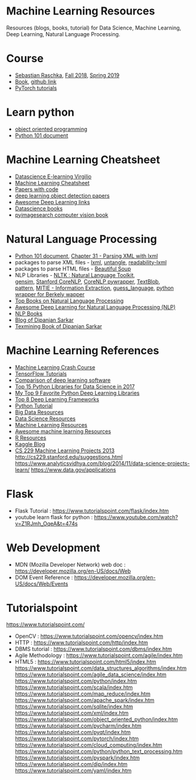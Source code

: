 # Machine Learning Resources
Resources (blogs, books, tutorial) for Data Science, Machine Learning, Deep Learning, Natural Language Processing.

# Course
- [Sebastian Raschka](http://pages.stat.wisc.edu/~sraschka/teaching/),
[Fall 2018](https://github.com/rasbt/stat479-machine-learning-fs18),
[Spring 2019](https://github.com/rasbt/stat479-deep-learning-ss19)
- [Book](https://sebastianraschka.com/books.html),
[github link](https://github.com/rasbt/python-machine-learning-book-2nd-edition)
- [PyTorch tutorials](https://pytorch.org/tutorials/)

# Learn python
- [object oriented programming](https://www.youtube.com/watch?v=qiSCMNBIP2g)
- [Python 101 document](https://python101.pythonlibrary.org/)

# Machine Learning Cheatsheet

- [Datascience E-learning Virgilio](https://github.com/clone95/Virgilio)
- [Machine Learning Cheatsheet](https://ml-cheatsheet.readthedocs.io/en/latest/index.html#)
- [Papers with code](https://github.com/zziz/pwc)
- [deep learning object detection papers](https://github.com/hoya012/deep_learning_object_detection)
- [Awesome Deep Learning links](https://github.com/ChristosChristofidis/awesome-deep-learning)
- [Datascience books](https://github.com/Shivam967/Data_Science_Books)
- [pyimagesearch computer vision book](https://www.pyimagesearch.com/deep-learning-computer-vision-python-book/)

# Natural Language Processing

- [Python 101 document](https://python101.pythonlibrary.org/), 
  [Chapter 31 - Parsing XML with lxml](https://python101.pythonlibrary.org/chapter31_lxml.html)
- packages to parse XML files - [lxml](https://github.com/lxml/lxml),
  [untangle](https://github.com/stchris/untangle),
  [readability-lxml](https://pypi.org/project/readability-lxml/)
 - packages to parse HTML files - [Beautiful Soup](https://www.crummy.com/software/BeautifulSoup/)
 - NLP Libraries - [NLTK : Natural Language Toolkit](https://www.nltk.org/), <br>
   [gensim](https://radimrehurek.com/gensim/),
   [Stanford CoreNLP](https://stanfordnlp.github.io/CoreNLP/),
   [CoreNLP pywrapper](https://github.com/brendano/stanford_corenlp_pywrapper),
   [TextBlob](https://textblob.readthedocs.io/en/dev/), <br>
   [pattern](https://www.clips.uantwerpen.be/pattern),
   [MITIE - Information Extraction](https://github.com/mit-nlp/MITIE),
   [guess_language](https://bitbucket.org/spirit/guess_language/src/default/),
   [python wrapper for Berkely wapper](https://github.com/whrrgarbl/berkeleyinterface)
- [Top Books on Natural Language Processing](https://machinelearningmastery.com/books-on-natural-language-processing/)
- [Awesome Deep Learning for Natural Language Processing (NLP)](https://github.com/brianspiering/awesome-dl4nlp)
- [NLP Books](https://github.com/shivamms/books/tree/master/nlp)
- [Blog of Dipanjan Sarkar](https://towardsdatascience.com/a-practitioners-guide-to-natural-language-processing-part-i-processing-understanding-text-9f4abfd13e72)
- [Texmining Book of Dipanjan Sarkar](https://github.com/dipanjanS/text-analytics-with-python)

# Machine Learning References
- [Machine Learning Crash Course](https://developers.google.com/machine-learning/crash-course/)
- [TensorFlow Tutorials](https://www.tensorflow.org/tutorials/)
- [Comparison of deep learning software](https://en.wikipedia.org/wiki/Comparison_of_deep_learning_software)
- [Top 15 Python Libraries for Data Science in 2017](https://www.datascience.com/blog/top-python-libraries-for-data-science-in-2017)
- [My Top 9 Favorite Python Deep Learning Libraries](https://www.pyimagesearch.com/2016/06/27/my-top-9-favorite-python-deep-learning-libraries/)
- [Top 8 Deep Learning Frameworks](https://dzone.com/articles/8-best-deep-learning-frameworks)
- [Python Tutorial](https://www.python-course.eu/python3_course.php)
- [Big Data Resources](https://github.com/onurakpolat/awesome-bigdata)
- [Data Science Resources](https://github.com/bulutyazilim/awesome-datascience)
- [Machine Learning Resources](https://github.com/josephmisiti/awesome-machine-learning)
- [Awesome machine learning Resources](https://github.com/josephmisiti/awesome-machine-learning/blob/master/books.md)
- [R Resources](https://github.com/qinwf/awesome-R)
- [Kaggle Blog](http://blog.kaggle.com/)
- [CS 229 Machine Learning Projects 2013](http://cs229.stanford.edu/projects2013.html)
http://cs229.stanford.edu/suggestions.html
https://www.analyticsvidhya.com/blog/2014/11/data-science-projects-learn/
https://www.data.gov/applications

# Flask
- Flask Tutorial : https://www.tutorialspoint.com/flask/index.htm
- youtube learn flask for python : https://www.youtube.com/watch?v=Z1RJmh_OqeA&t=474s

# Web Development
- MDN (Mozilla Developer Network) web doc : https://developer.mozilla.org/en-US/docs/Web
- DOM Event Reference : https://developer.mozilla.org/en-US/docs/Web/Events

# Tutorialspoint
https://www.tutorialspoint.com/

- OpenCV : https://www.tutorialspoint.com/opencv/index.htm
- HTTP : https://www.tutorialspoint.com/http/index.htm
- DBMS tutorial : https://www.tutorialspoint.com/dbms/index.htm
- Agile Methodology : https://www.tutorialspoint.com/agile/index.htm
- HTML5 : https://www.tutorialspoint.com/html5/index.htm
https://www.tutorialspoint.com/data_structures_algorithms/index.htm
https://www.tutorialspoint.com/agile_data_science/index.htm
https://www.tutorialspoint.com/python/index.htm
https://www.tutorialspoint.com/scala/index.htm
https://www.tutorialspoint.com/map_reduce/index.htm
https://www.tutorialspoint.com/apache_spark/index.htm
https://www.tutorialspoint.com/sqlite/index.htm
https://www.tutorialspoint.com/xml/index.htm
https://www.tutorialspoint.com/object_oriented_python/index.htm
https://www.tutorialspoint.com/pycharm/index.htm
https://www.tutorialspoint.com/pyqt/index.htm
https://www.tutorialspoint.com/pytorch/index.htm
https://www.tutorialspoint.com/cloud_computing/index.htm
https://www.tutorialspoint.com/python/python_text_processing.htm
https://www.tutorialspoint.com/pyspark/index.htm
https://www.tutorialspoint.com/dip/index.htm
https://www.tutorialspoint.com/yaml/index.htm
